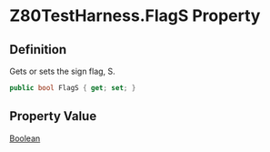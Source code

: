 # Z80TestHarness.FlagS Property
## Definition

Gets or sets the sign flag, S.

```c#
public bool FlagS { get; set; }
```

## Property Value

[Boolean](https://learn.microsoft.com/en-gb/dotnet/api/System.Boolean)
